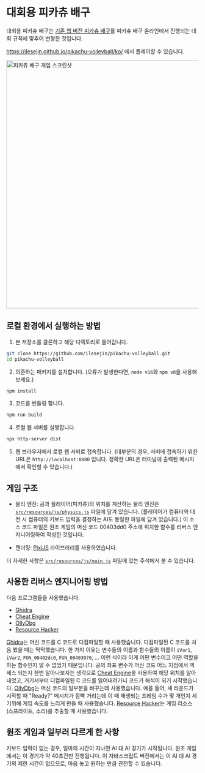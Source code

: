 # 대회용 피카츄 배구

대회용 피카츄 배구는 [기존 웹 버전 피카츄 배구](https://gorisanson.github.io/pikachu-volleyball/ko/)를 피카츄 배구 온라인에서 진행되는 대회 규칙에 맞추어 변형한 것입니다. 

https://ilesejin.github.io/pikachu-volleyball/ko/
에서 플레이할 수 있습니다. 

<img src="src/resources/assets/images/screenshot.png" alt="피카츄 배구 게임 스크린샷" width="648">

## 로컬 환경에서 실행하는 방법

1. 본 저장소를 클론하고 해당 디렉토리로 들어갑니다.

```sh
git clone https://github.com/ilesejin/pikachu-volleyball.git
cd pikachu-volleyball
```

2. 의존하는 패키지를 설치합니다. (오류가 발생한다면, `node v16`와 `npm v8`을 사용해보세요.)

```sh
npm install
```

3. 코드를 번들링 합니다.

```sh
npm run build
```

4. 로컬 웹 서버를 실행합니다.

```sh
npx http-server dist
```

5. 웹 브라우저에서 로컬 웹 서버로 접속합니다. (대부분의 경우, 서버에 접속하기 위한 URL은 `http://localhost:8080` 입니다. 정확한 URL은 터미널에 출력된 메시지에서 확인할 수 있습니다.)

## 게임 구조

- 물리 엔진: 공과 플레이어(피카츄)의 위치를 계산하는 물리 엔진은 [`src/resources/js/physics.js`](src/resources/js/physics.js) 파일에 담겨 있습니다. (플레이어가 컴퓨터와 대전 시 컴퓨터의 키보드 입력을 결정하는 AI도 동일한 파일에 담겨 있습니다.) 이 소스 코드 파일은 원조 게임의 머신 코드 00403dd0 주소에 위치한 함수를 리버스 엔지니어링하여 작성한 것입니다.

- 렌더링: [PixiJS](https://github.com/pixijs/pixi.js) 라이브러리를 사용하였습니다.

더 자세한 사항은 [`src/resources/js/main.js`](src/resources/js/main.js) 파일에 있는 주석에서 볼 수 있습니다.

## 사용한 리버스 엔지니어링 방법

다음 프로그램들을 사용했습니다.

- [Ghidra](https://ghidra-sre.org/)
- [Cheat Engine](https://www.cheatengine.org/)
- [OllyDbg](http://www.ollydbg.de/)
- [Resource Hacker](http://www.angusj.com/resourcehacker/)

[Ghidra](https://ghidra-sre.org/)는 머신 코드를 C 코드로 디컴파일할 때 사용했습니다. 디컴파일된 C 코드를 처음 봤을 때는 막막했습니다. 한 가지 이유는 변수들의 이름과 함수들의 이름이 `iVar1`, `iVar2`, `FUN_00402dc0`, `FUN_00403070`, ... 이런 식이라 이게 어떤 변수이고 어떤 역할을 하는 함수인지 알 수 없었기 때문입니다. 공의 좌표 변수가 머신 코드 어느 지점에서 엑세스 되는지 한번 알아나보자는 생각으로 [Cheat Engine](https://www.cheatengine.org/)을 사용하여 해당 위치를 알아내었고, 거기서부터 디컴파일된 C 코드를 읽어내려가니 코드가 해석이 되기 시작했습니다. [OllyDbg](http://www.ollydbg.de/)는 머신 코드의 일부분을 바꾸는데 사용했습니다. 예를 들어, 새 라운드가 시작할 때 "Ready?" 메시지가 깜빡 거리는데 이 때 재생되는 프레임 수가 몇 개인지 세기위해 게임 속도를 느리게 만들 때 사용했습니다. [Resource Hacker](http://www.angusj.com/resourcehacker/)는 게임 리소스(스프라이트, 소리)를 추출할 때 사용했습니다.

## 원조 게임과 일부러 다르게 한 사항

키보드 입력이 없는 경우, 얼마의 시간이 지나면 AI 대 AI 경기가 시작됩니다. 원조 게임에서는 이 경기가 약 40초간만 진행됩니다. 이 자바스크립트 버전에서는 이 AI 대 AI 경기의 제한 시간이 없으므로, 마음 놓고 원하는 만큼 관전할 수 있습니다.
